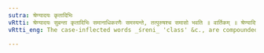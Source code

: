 ```yaml
---
sutra: श्रेण्यादयः कृतादिभिः
vRtti: श्रेण्यादयः सुबन्ता कृतादिभिः समानाधिकरणैः समस्यन्ते, तत्पुरुषश्च समासो भवति ॥ वार्तिकम् ॥ श्रेण्यादिषु च्व्यर्थवचनम् ॥
vRtti_eng: The case-inflected words _śreni_ 'class' &c., are compounded with words _krita_ 'made,'&c., which are in agreement (same case), with them; and the compound is _Tat-purusha_.

---
```

